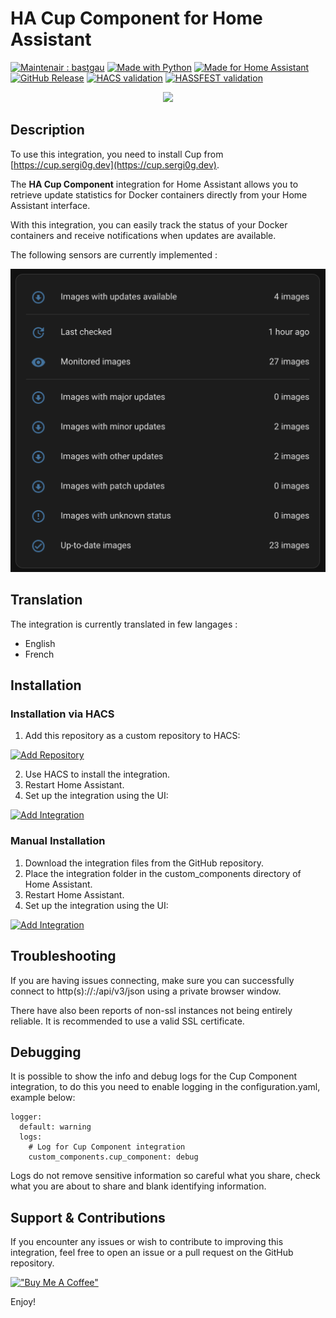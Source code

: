 # HA Cup Component for Home Assistant

[![Maintenair : bastgau](https://img.shields.io/badge/maintener-bastgau-orange?logo=github&logoColor=%23959da5&labelColor=%232d333a)](https://github.com/bastgau)
[![Made with Python](https://img.shields.io/badge/Made_with-Python-blue?style=flat&logo=python&logoColor=%23959da5&labelColor=%232d333a)](https://www.python.org/)
[![Made for Home Assistant](https://img.shields.io/badge/Made_for-Homeassistant-blue?style=flat&logo=homeassistant&logoColor=%23959da5&labelColor=%232d333a)](https://www.home-assistant.io/)
[![GitHub Release](https://img.shields.io/github/v/release/bastgau/ha-cup-component?logo=github&logoColor=%23959da5&labelColor=%232d333a&color=%230e80c0)](https://github.com/bastgau/ha-cup-component/releases)
[![HACS validation](https://github.com/bastgau/ha-cup-component/actions/workflows/validate-for-hacs.yml/badge.svg)](https://github.com/bastgau/ha-cup-component/actions/workflows/validate-for-hacs.yml)
[![HASSFEST validation](https://github.com/bastgau/ha-cup-component/actions/workflows/validate-with-hassfest.yml/badge.svg)](https://github.com/bastgau/ha-cup-component/actions/workflows/validate-with-hassfest.yml)

<p align="center" width="100%">
    <img src="https://brands.home-assistant.io/_/cup_component/logo.png">
</p>

## Description

To use this integration, you need to install Cup from [https://cup.sergi0g.dev](https://cup.sergi0g.dev).

The **HA Cup Component** integration for Home Assistant allows you to retrieve update statistics for Docker containers directly from your Home Assistant interface.

With this integration, you can easily track the status of your Docker containers and receive notifications when updates are available.

The following sensors are currently implemented :

<p align="center" width="100%">
    <img src="https://github.com/bastgau/ha-cup-component/blob/develop/img/release-v1.0.png?raw=true" width="600">
</p>

## Translation

The integration is currently translated in few langages :

- English
- French


## Installation

### Installation via HACS

1. Add this repository as a custom repository to HACS:

[![Add Repository](https://my.home-assistant.io/badges/hacs_repository.svg)](https://my.home-assistant.io/redirect/hacs_repository/?owner=bastgau&repository=ha-cup-component&category=Integration)

2. Use HACS to install the integration.
3. Restart Home Assistant.
4. Set up the integration using the UI:

[![Add Integration](https://my.home-assistant.io/badges/config_flow_start.svg)](https://my.home-assistant.io/redirect/config_flow_start/?domain=cup_component)


### Manual Installation

1. Download the integration files from the GitHub repository.
2. Place the integration folder in the custom_components directory of Home Assistant.
3. Restart Home Assistant.
4. Set up the integration using the UI:

[![Add Integration](https://my.home-assistant.io/badges/config_flow_start.svg)](https://my.home-assistant.io/redirect/config_flow_start/?domain=cup_component)

## Troubleshooting

If you are having issues connecting, make sure you can successfully connect to http(s)://<url>:<port>/api/v3/json using a private browser window.

There have also been reports of non-ssl instances not being entirely reliable. It is recommended to use a valid SSL certificate.

## Debugging

It is possible to show the info and debug logs for the Cup Component integration, to do this you need to enable logging in the configuration.yaml, example below:

```
logger:
  default: warning
  logs:
    # Log for Cup Component integration
    custom_components.cup_component: debug
```

Logs do not remove sensitive information so careful what you share, check what you are about to share and blank identifying information.

## Support & Contributions

If you encounter any issues or wish to contribute to improving this integration, feel free to open an issue or a pull request on the GitHub repository.

[!["Buy Me A Coffee"](https://www.buymeacoffee.com/assets/img/custom_images/orange_img.png)](https://www.buymeacoffee.com/bastgau)

Enjoy!
